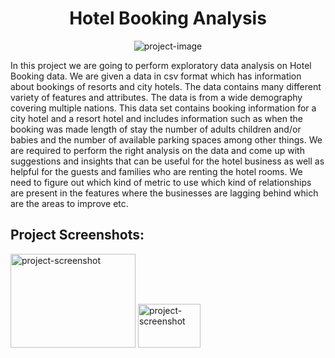 <h1 align="center" id="title">Hotel Booking Analysis</h1>

<p align="center"><img src="https://www.mychoize.com/blog/wp-content/uploads/2017/12/reservation.jpg" alt="project-image"></p>

<p id="description">In this project we are going to perform exploratory data analysis on Hotel Booking data. We are given a data in csv format which has information about bookings of resorts and city hotels. The data contains many different variety of features and attributes. The data is from a wide demography covering multiple nations. This data set contains booking information for a city hotel and a resort hotel and includes information such as when the booking was made length of stay the number of adults children and/or babies and the number of available parking spaces among other things. We are required to perform the right analysis on the data and come up with suggestions and insights that can be useful for the hotel business as well as helpful for the guests and families who are renting the hotel rooms. We need to figure out which kind of metric to use which kind of relationships are present in the features where the businesses are lagging behind which are the areas to improve etc.</p>

<h2>Project Screenshots:</h2>

<img src="file:///D:/AlmaX/EDA%20on%20Hotel%20Bookings/Presentation/Tableau.PNG" alt="project-screenshot" width="200" height="150/">

<img src="https://drive.google.com/file/d/1TUY6VpED2HK7VTSFXUAnqae0tdRw_BCi/view?usp=sharing" alt="project-screenshot" width="100" height="70/">
